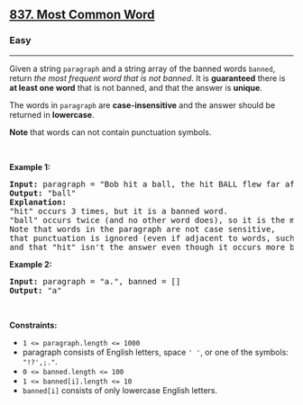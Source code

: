 <h2><a href="https://leetcode.com/problems/most-common-word">837. Most Common Word</a></h2><h3>Easy</h3><hr><p>Given a string <code>paragraph</code> and a string array of the banned words <code>banned</code>, return <em>the most frequent word that is not banned</em>. It is <strong>guaranteed</strong> there is <strong>at least one word</strong> that is not banned, and that the answer is <strong>unique</strong>.</p>

<p>The words in <code>paragraph</code> are <strong>case-insensitive</strong> and the answer should be returned in <strong>lowercase</strong>.</p>

<p><strong>Note</strong> that words can not contain punctuation symbols.</p>

<p>&nbsp;</p>
<p><strong class="example">Example 1:</strong></p>

<pre>
<strong>Input:</strong> paragraph = &quot;Bob hit a ball, the hit BALL flew far after it was hit.&quot;, banned = [&quot;hit&quot;]
<strong>Output:</strong> &quot;ball&quot;
<strong>Explanation:</strong> 
&quot;hit&quot; occurs 3 times, but it is a banned word.
&quot;ball&quot; occurs twice (and no other word does), so it is the most frequent non-banned word in the paragraph. 
Note that words in the paragraph are not case sensitive,
that punctuation is ignored (even if adjacent to words, such as &quot;ball,&quot;), 
and that &quot;hit&quot; isn&#39;t the answer even though it occurs more because it is banned.
</pre>

<p><strong class="example">Example 2:</strong></p>

<pre>
<strong>Input:</strong> paragraph = &quot;a.&quot;, banned = []
<strong>Output:</strong> &quot;a&quot;
</pre>

<p>&nbsp;</p>
<p><strong>Constraints:</strong></p>

<ul>
	<li><code>1 &lt;= paragraph.length &lt;= 1000</code></li>
	<li>paragraph consists of English letters, space <code>&#39; &#39;</code>, or one of the symbols: <code>&quot;!?&#39;,;.&quot;</code>.</li>
	<li><code>0 &lt;= banned.length &lt;= 100</code></li>
	<li><code>1 &lt;= banned[i].length &lt;= 10</code></li>
	<li><code>banned[i]</code> consists of only lowercase English letters.</li>
</ul>
